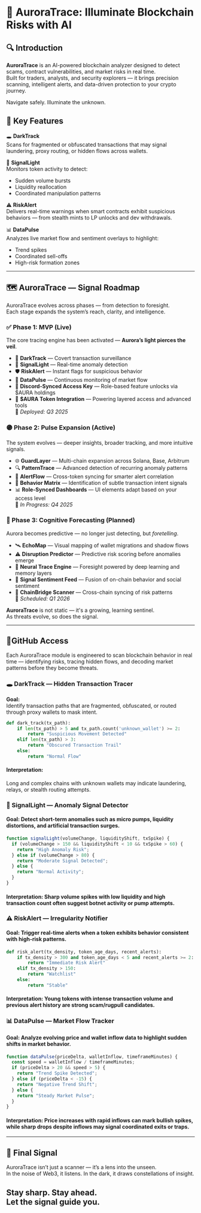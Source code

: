 # 🌌 AuroraTrace: Illuminate Blockchain Risks with AI

## 🔍 Introduction

**AuroraTrace** is an AI-powered blockchain analyzer designed to detect scams, contract vulnerabilities, and market risks in real time.  
Built for traders, analysts, and security explorers — it brings precision scanning, intelligent alerts, and data-driven protection to your crypto journey.

Navigate safely. Illuminate the unknown.

## 🌠 Key Features

🕳️ **DarkTrack**  
Scans for fragmented or obfuscated transactions that may signal laundering, proxy routing, or hidden flows across wallets.

📡 **SignalLight**  
Monitors token activity to detect:
- Sudden volume bursts  
- Liquidity reallocation  
- Coordinated manipulation patterns

⚠️ **RiskAlert**  
Delivers real-time warnings when smart contracts exhibit suspicious behaviors — from stealth mints to LP unlocks and dev withdrawals.

📊 **DataPulse**  
Analyzes live market flow and sentiment overlays to highlight:
- Trend spikes  
- Coordinated sell-offs  
- High-risk formation zones

---
## 🗺️ AuroraTrace — Signal Roadmap

AuroraTrace evolves across phases — from detection to foresight.  
Each stage expands the system’s reach, clarity, and intelligence.

### ✅ Phase 1: MVP (Live)

The core tracing engine has been activated — **Aurora’s light pierces the veil**.

- 🌌 **DarkTrack** — Covert transaction surveillance
- 📡 **SignalLight** — Real-time anomaly detection
- 🛡 **RiskAlert** — Instant flags for suspicious behavior
- 🔦 **DataPulse** — Continuous monitoring of market flow
- 🔗 **Discord-Synced Access Key** — Role-based feature unlocks via $AURA holdings
- 💠 **$AURA Token Integration** — Powering layered access and advanced tools  
📅 *Deployed: Q3 2025*

### 🟣 Phase 2: Pulse Expansion (Active)

The system evolves — deeper insights, broader tracking, and more intuitive signals.

- 🌐 **GuardLayer** — Multi-chain expansion across Solana, Base, Arbitrum
- 🔍 **PatternTrace** — Advanced detection of recurring anomaly patterns
- 🧭 **AlertFlow** — Cross-token syncing for smarter alert correlation
- 🧬 **Behavior Matrix** — Identification of subtle transaction intent signals
- 📊 **Role-Synced Dashboards** — UI elements adapt based on your access level  
📅 *In Progress: Q4 2025*

### 🔴 Phase 3: Cognitive Forecasting (Planned)

Aurora becomes predictive — no longer just detecting, but *foretelling*.

- 🛰️ **EchoMap** — Visual mapping of wallet migrations and shadow flows
- ⚠️ **Disruption Predictor** — Predictive risk scoring before anomalies emerge
- 🧠 **Neural Trace Engine** — Foresight powered by deep learning and memory layers
- 💬 **Signal Sentiment Feed** — Fusion of on-chain behavior and social sentiment
- 🌉 **ChainBridge Scanner** — Cross-chain syncing of risk patterns  
📅 *Scheduled: Q1 2026*

**AuroraTrace** is not static — it's a growing, learning sentinel.  
As threats evolve, so does the signal.

---
## 📂GitHub Access

Each AuroraTrace module is engineered to scan blockchain behavior in real time — identifying risks, tracing hidden flows, and decoding market patterns before they become threats.

### 🕳️ DarkTrack — Hidden Transaction Tracer

**Goal:**  
Identify transaction paths that are fragmented, obfuscated, or routed through proxy wallets to mask intent.

```python
def dark_track(tx_path):
    if len(tx_path) > 5 and tx_path.count('unknown_wallet') >= 2:
        return "Suspicious Movement Detected"
    elif len(tx_path) > 3:
        return "Obscured Transaction Trail"
    else:
        return "Normal Flow"
```
#### Interpretation:
Long and complex chains with unknown wallets may indicate laundering, relays, or stealth routing attempts.

### 📡 SignalLight — Anomaly Signal Detector
#### Goal: Detect short-term anomalies such as micro pumps, liquidity distortions, and artificial transaction surges.

```javascript
function signalLight(volumeChange, liquidityShift, txSpike) {
  if (volumeChange > 150 && liquidityShift < 10 && txSpike > 60) {
    return "High Anomaly Risk";
  } else if (volumeChange > 80) {
    return "Moderate Signal Detected";
  } else {
    return "Normal Activity";
  }
}
```
####  Interpretation: Sharp volume spikes with low liquidity and high transaction count often suggest botnet activity or pump attempts.

### ⚠️ RiskAlert — Irregularity Notifier
#### Goal: Trigger real-time alerts when a token exhibits behavior consistent with high-risk patterns.

```python
def risk_alert(tx_density, token_age_days, recent_alerts):
    if tx_density > 300 and token_age_days < 5 and recent_alerts >= 2:
        return "Immediate Risk Alert"
    elif tx_density > 150:
        return "Watchlist"
    else:
        return "Stable"
```
#### Interpretation: Young tokens with intense transaction volume and previous alert history are strong scam/rugpull candidates.

### 📊 DataPulse — Market Flow Tracker
#### Goal: Analyze evolving price and wallet inflow data to highlight sudden shifts in market behavior.

```javascript
function dataPulse(priceDelta, walletInflow, timeframeMinutes) {
  const speed = walletInflow / timeframeMinutes;
  if (priceDelta > 20 && speed > 5) {
    return "Trend Spike Detected";
  } else if (priceDelta < -15) {
    return "Negative Trend Shift";
  } else {
    return "Steady Market Pulse";
  }
}
```
#### Interpretation: Price increases with rapid inflows can mark bullish spikes, while sharp drops despite inflows may signal coordinated exits or traps.
---

## 🌠 Final Signal

AuroraTrace isn’t just a scanner — it’s a lens into the unseen.  
In the noise of Web3, it listens. In the dark, it draws constellations of insight.

Stay sharp. Stay ahead.  
Let the signal guide you.
---
